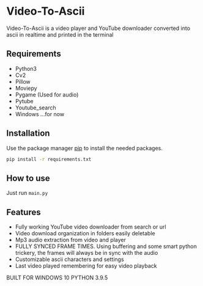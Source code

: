 # Video-To-Ascii
Video-To-Ascii is a video player and YouTube downloader converted into ascii in realtime and printed in the terminal

## Requirements
- Python3
- Cv2
- Pillow
- Moviepy
- Pygame (Used for audio)
- Pytube
- Youtube_search
- Windows ...for now



## Installation
Use the package manager [pip](https://pip.pypa.io/en/stable/) to install the needed packages.
```bash
pip install -r requirements.txt
```

## How to use
Just run `main.py`

## Features
- Fully working YouTube video downloader from search or url
- Video download organization in folders easily deletable
- Mp3 audio extraction from video and player
- FULLY SYNCED FRAME TIMES. Using buffering and some smart python trickery, the frames will always be in sync with the audio
- Customizable ascii characters and settings
- Last video played remembering for easy video playback

BUILT FOR WINDOWS 10 PYTHON 3.9.5